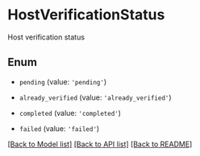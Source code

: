 # HostVerificationStatus

Host verification status

## Enum

* `pending` (value: `'pending'`)

* `already_verified` (value: `'already_verified'`)

* `completed` (value: `'completed'`)

* `failed` (value: `'failed'`)

[[Back to Model list]](../README.md#documentation-for-models) [[Back to API list]](../README.md#documentation-for-api-endpoints) [[Back to README]](../README.md)
